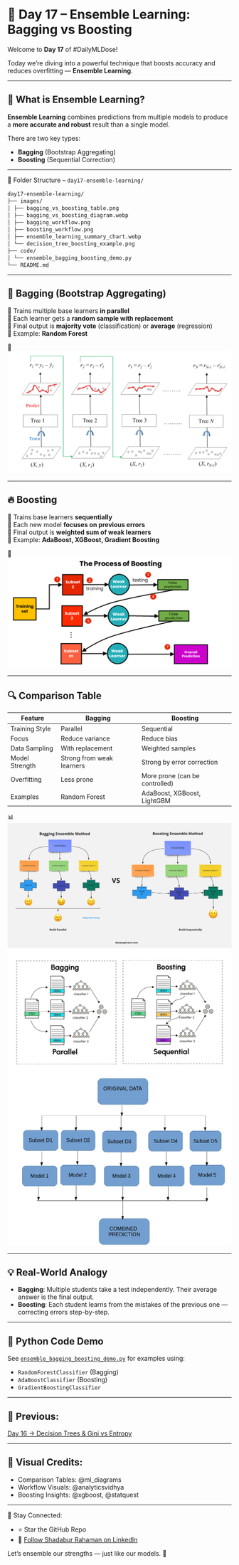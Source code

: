 # 🧩 Day 17 – Ensemble Learning: Bagging vs Boosting

Welcome to **Day 17** of #DailyMLDose!

Today we’re diving into a powerful technique that boosts accuracy and reduces overfitting — **Ensemble Learning**.

---

## 📌 What is Ensemble Learning?

**Ensemble Learning** combines predictions from multiple models to produce a **more accurate and robust** result than a single model.

There are two key types:
- **Bagging** (Bootstrap Aggregating)
- **Boosting** (Sequential Correction)

---

📂 Folder Structure – `day17-ensemble-learning/`
```
day17-ensemble-learning/
├── images/
│ ├── bagging_vs_boosting_table.png
│ ├── bagging_vs_boosting_diagram.webp
│ ├── bagging_workflow.png
│ ├── boosting_workflow.png
│ ├── ensemble_learning_summary_chart.webp
│ └── decision_tree_boosting_example.png
├── code/
│ └── ensemble_bagging_boosting_demo.py
└── README.md
```

---

## 🧠 Bagging (Bootstrap Aggregating)

🔹 Trains multiple base learners **in parallel**  
🔹 Each learner gets a **random sample with replacement**  
🔹 Final output is **majority vote** (classification) or **average** (regression)  
🔹 Example: **Random Forest**

📸  
![Bagging Workflow](%20images/baggings_workflow.png)

---

## 🔥 Boosting

🔸 Trains base learners **sequentially**  
🔸 Each new model **focuses on previous errors**  
🔸 Final output is **weighted sum of weak learners**  
🔸 Example: **AdaBoost, XGBoost, Gradient Boosting**

📸  
![Boosting Workflow](%20images/boosting_workflow.png)

---

## 🔍 Comparison Table

| Feature           | Bagging                         | Boosting                         |
|------------------|----------------------------------|----------------------------------|
| Training Style    | Parallel                        | Sequential                       |
| Focus             | Reduce variance                 | Reduce bias                      |
| Data Sampling     | With replacement                | Weighted samples                 |
| Model Strength    | Strong from weak learners       | Strong by error correction       |
| Overfitting       | Less prone                      | More prone (can be controlled)   |
| Examples          | Random Forest                   | AdaBoost, XGBoost, LightGBM      |

📊  
![Visual Table](%20images/bagging_vs_boosting_table.png)  
![Side-by-Side](%20images/bagging_vs_boosting_diagram.webp)  
![Summary Chart](%20images/ensemble_learning_summary_chart.webp)

---

## 💡 Real-World Analogy

- **Bagging**: Multiple students take a test independently. Their average answer is the final output.  
- **Boosting**: Each student learns from the mistakes of the previous one — correcting errors step-by-step.

---

## 🧪 Python Code Demo

See [`ensemble_bagging_boosting_demo.py`](code/ensemble_bagging_boosting_demo.py) for examples using:

- `RandomForestClassifier` (Bagging)
- `AdaBoostClassifier` (Boosting)
- `GradientBoostingClassifier`

---

## 🔁 Previous:
[Day 16 → Decision Trees & Gini vs Entropy](../day16-decision-trees)

---

## 🎨 Visual Credits:
- Comparison Tables: @ml_diagrams  
- Workflow Visuals: @analyticsvidhya  
- Boosting Insights: @xgboost, @statquest

---

📌 Stay Connected:
- ⭐ Star the GitHub Repo  
- 🔗 [Follow Shadabur Rahaman on LinkedIn](https://www.linkedin.com/in/shadabur-rahaman-1b5703249)

Let’s ensemble our strengths — just like our models. 🚀
